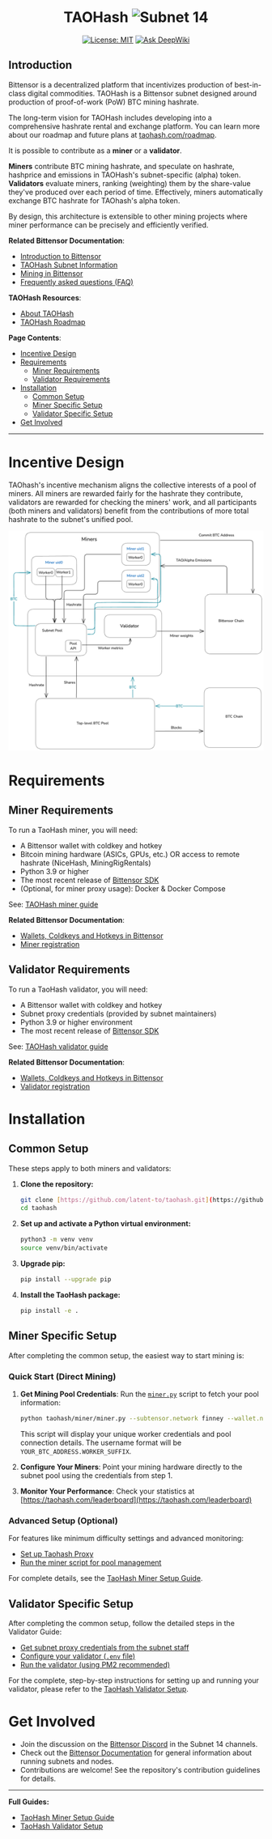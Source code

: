 <div align="center">

# **TAOHash** ![Subnet 14](https://img.shields.io/badge/Subnet-14_%CE%BE-blue)
[![License: MIT](https://img.shields.io/badge/License-MIT-yellow.svg)](https://opensource.org/licenses/MIT)
[![Ask DeepWiki](https://deepwiki.com/badge.svg)](https://deepwiki.com/latent-to/taohash)

</div>

## Introduction

Bittensor is a decentralized platform that incentivizes production of best-in-class digital commodities. TAOHash is a Bittensor subnet designed around production of proof-of-work (PoW) BTC mining hashrate.

The long-term vision for TAOHash includes developing into a comprehensive hashrate rental and exchange platform. You can learn more about our roadmap and future plans at [taohash.com/roadmap](https://taohash.com/roadmap).

It is possible to contribute as a **miner** or a **validator**.

**Miners** contribute BTC mining hashrate, and speculate on hashrate, hashprice and emissions in TAOHash's subnet-specific (alpha) token. **Validators** evaluate miners, ranking (weighting) them by the share-value they've produced over each period of time. Effectively, miners automatically exchange BTC hashrate for TAOhash's alpha token.

By design, this architecture is extensible to other mining projects where miner performance can be precisely and efficiently verified.

**Related Bittensor Documentation**:

- [Introduction to Bittensor](https://docs.learnbittensor.org/learn/introduction)
- [TAOHash Subnet Information](https://learnbittensor.org/subnets/14)
- [Mining in Bittensor](https://docs-git-permissions-list-bittensor.vercel.app/miners/)
- [Frequently asked questions (FAQ)](https://docs-git-permissions-list-bittensor.vercel.app/questions-and-answers)

**TAOHash Resources**:
- [About TAOHash](https://taohash.com/about)
- [TAOHash Roadmap](https://taohash.com/roadmap)

**Page Contents**:
- [Incentive Design](#incentive-design)
- [Requirements](#requirements)
  - [Miner Requirements](#miner-requirements)
  - [Validator Requirements](#validator-requirements)
- [Installation](#installation)
  - [Common Setup](#common-setup)
  - [Miner Specific Setup](#miner-specific-setup)
  - [Validator Specific Setup](#validator-specific-setup)
- [Get Involved](#get-involved)
---

# Incentive Design

TAOhash's incentive mechanism aligns the collective interests of a pool of miners.  All miners are rewarded fairly for the hashrate they contribute, validators are rewarded for checking the miners' work, and all participants (both miners and validators) benefit from the contributions of more total hashrate to the subnet's unified pool.

![TAOHash Diagram](docs/images/incentive-design.png)

# Requirements

## Miner Requirements

To run a TaoHash miner, you will need:

- A Bittensor wallet with coldkey and hotkey
- Bitcoin mining hardware (ASICs, GPUs, etc.) OR access to remote hashrate (NiceHash, MiningRigRentals)
- Python 3.9 or higher
- The most recent release of [Bittensor SDK](https://pypi.org/project/bittensor/)
- (Optional, for miner proxy usage): Docker & Docker Compose

See: [TAOHash miner guide](/docs/running_miner.md)

**Related Bittensor Documentation**:

- [Wallets, Coldkeys and Hotkeys in Bittensor](https://docs.learnbittensor.org/getting-started/wallets)
- [Miner registration](./miners/index.md#miner-registration)

## Validator Requirements

To run a TaoHash validator, you will need:

- A Bittensor wallet with coldkey and hotkey
- Subnet proxy credentials (provided by subnet maintainers)
- Python 3.9 or higher environment
- The most recent release of [Bittensor SDK](https://pypi.org/project/bittensor/)

See: [TAOHash validator guide](/docs/running_validator.md)

**Related Bittensor Documentation**:
- [Wallets, Coldkeys and Hotkeys in Bittensor](https://docs.learnbittensor.org/getting-started/wallets)
- [Validator registration](./validators/index.md#validator-registration)

# Installation

## Common Setup
These steps apply to both miners and validators:

1.  **Clone the repository:**
    ```bash
    git clone [https://github.com/latent-to/taohash.git](https://github.com/latent-to/taohash.git)
    cd taohash
    ```

2.  **Set up and activate a Python virtual environment:**
    ```bash
    python3 -m venv venv
    source venv/bin/activate
    ```

3.  **Upgrade pip:**
    ```bash
    pip install --upgrade pip
    ```

4.  **Install the TaoHash package:**
    ```bash
    pip install -e .
    ```

## Miner Specific Setup
After completing the common setup, the easiest way to start mining is:

### Quick Start (Direct Mining)
1. **Get Mining Pool Credentials**: Run the [`miner.py`](taohash/miner/miner.py) script to fetch your pool information:
   ```bash
   python taohash/miner/miner.py --subtensor.network finney --wallet.name WALLET_NAME --wallet.hotkey WALLET_HOTKEY --btc_address YOUR_BTC_ADDRESS
   ```
   This script will display your unique worker credentials and pool connection details. The username format will be `YOUR_BTC_ADDRESS.WORKER_SUFFIX`.

2. **Configure Your Miners**: Point your mining hardware directly to the subnet pool using the credentials from step 1.

3. **Monitor Your Performance**: Check your statistics at [https://taohash.com/leaderboard](https://taohash.com/leaderboard)

### Advanced Setup (Optional)
For features like minimum difficulty settings and advanced monitoring:
* [Set up Taohash Proxy](docs/running_miner.md#optional-proxy-setup)
* [Run the miner script for pool management](docs/running_miner.md#legacy-miner-script)

For complete details, see the [TaoHash Miner Setup Guide](docs/running_miner.md).

## Validator Specific Setup
After completing the common setup, follow the detailed steps in the Validator Guide:

* [Get subnet proxy credentials from the subnet staff](docs/running_validator.md#1-get-subnet-proxy-credentials)
* [Configure your validator (`.env` file)](docs/running_validator.md#4-configuration)
* [Run the validator (using PM2 recommended)](docs/running_validator.md#5-running-the-validator)

For the complete, step-by-step instructions for setting up and running your validator, please refer to the [TaoHash Validator Setup](docs/running_validator.md).

# Get Involved

- Join the discussion on the [Bittensor Discord](https://discord.com/invite/bittensor) in the Subnet 14 channels.
- Check out the [Bittensor Documentation](https://docs.bittensor.com/) for general information about running subnets and nodes.
- Contributions are welcome! See the repository's contribution guidelines for details.

---
**Full Guides:**
- [TaoHash Miner Setup Guide](docs/running_miner.md)
- [TaoHash Validator Setup](docs/running_validator.md) 
